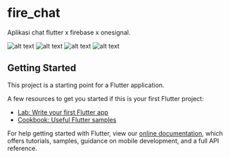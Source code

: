 # fire_chat

Aplikasi chat flutter x firebase x onesignal.

![alt text](https://raw.githubusercontent.com/dhohirpradana/ChatApp-FCM--Flutter-Firebase/master/Screenshot_20210719-100249112.jpg)
![alt text](https://github.com/dhohirpradana/ChatApp-FCM--Flutter-Firebase/blob/master/Screenshot_20210719-100308813.jpg?raw=true)
![alt text](https://github.com/dhohirpradana/ChatApp-FCM--Flutter-Firebase/blob/master/Screenshot_20210719-100308813.jpg?raw=true)
![alt text](https://github.com/dhohirpradana/ChatApp-FCM--Flutter-Firebase/blob/master/Screenshot_20210719-100336948.jpg?raw=true)

## Getting Started

This project is a starting point for a Flutter application.

A few resources to get you started if this is your first Flutter project:

- [Lab: Write your first Flutter app](https://flutter.dev/docs/get-started/codelab)
- [Cookbook: Useful Flutter samples](https://flutter.dev/docs/cookbook)

For help getting started with Flutter, view our
[online documentation](https://flutter.dev/docs), which offers tutorials,
samples, guidance on mobile development, and a full API reference.
